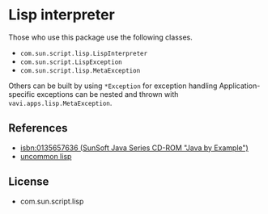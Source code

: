 # Lisp interpreter

Those who use this package use the following classes.

  * `com.sun.script.lisp.LispInterpreter`
  * `com.sun.script.LispException`
  * `com.sun.script.lisp.MetaException`

Others can be built by using `*Exception` for exception handling
Application-specific exceptions can be nested and thrown with `vavi.apps.lisp.MetaException`.

## References

 * [isbn:0135657636 (SunSoft Java Series CD-ROM "Java by Example")](https://archive.org/details/javabyexample00jack)
 * [uncommon lisp](https://web.archive.org/web/19970409021851/http://www.go2net.com/internet/deep/)

## License

 * com.sun.script.lisp
